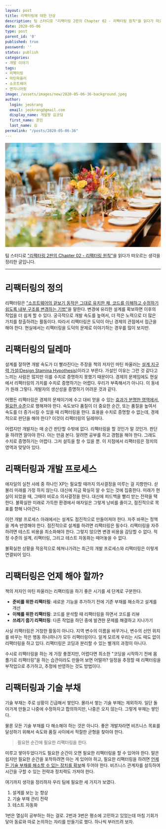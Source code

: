 ```yaml
---
layout: post
title: 리팩터링에 대한 단상
description: 팀 스터디로 "리팩터링 2판의 Chapter 02 - 리팩터링 원칙"을 읽다가 떠오르는 생각을 정리한 글입니다.
date: 2020-05-06
type: post
parent_id: '0'
published: true
password: ''
status: publish
categories:
- 개발 이야기
tags:
- 리팩터링
- 마틴파울러
- 소프트웨어
- 엔지니어링
image: /assets/images/new/2020-05-06-36-background.jpeg
author:
  login: jeokrang
  email: jeokrang@gmail.com
  display_name: 개발왕 김코딩
  first_name: 훈민
  last_name: 김
permalink: "/posts/2020-05-06-36"
---
```


<img src="/assets/images/new/2020-05-06-36-background.jpeg" />

팀 스터디로 ["리팩터링 2판의 Chapter 02 - 리팩터링 원칙"](http://www.yes24.com/Product/Goods/89649360?scode=032&OzSrank=1)을 읽다가 떠오르는 생각을 정리한 글입니다.

<hr/>

# 리팩터링의 정의

리팩터링은 <u>"소프트웨어의 겉보기 동작은 그대로 유치한 채, 코드를 이해하고 수정하기 쉽도록 내부 구조를 변경하는 기법"</u>을 말한다. 변경에 유리한 설계를 확보하면 이후의 작업을 더 쉽게 할 수 있다. 궁극적으로 개발 속도를 높여서, 더 적은 노력으로 더 많은 가치를 창출하려는 활동이다. 따라서 리팩터링은 도덕이 아닌 경제의 관점에서 접근을 해야 한다. 현실에서는 리팩터링을 도덕의 문제로 이야기하는 경우를 많이 보지만.
​
# 리팩터링의 딜레마

설계를 잘하면 개발 속도가 더 빨라진다는 주장을 책의 저자인 마틴 파울러는 <u>설계 지구력 가설(Design Stamina Hypothesis)</u>이라고 부른다. 가설인 이유는 그런 것 같다고 느끼는 사람은 많지만 이를 수치로 증명하지 못했기 때문이다. 경제의 문제임에도 현실에서 리팩터링의 가치를 수치로 증명하기는 어렵다. 우리가 부족해서가 아니다. 이 동네가 원래 그렇다. 개발자의 생산성을 증명하기 어려운 것과 같다.

​어쨌든 리팩터링은 경제의 문제이기에 수고 대비 얻을 수 있는 <u>효과가 분명한 영역에서, 필요한 수준</u>으로 행해져야 한다. 속도보다 품질이 더 중요한 순간, 또는 품질을 높여서 속도를 더 증가시킬 수 있을 때 리팩터링을 한다. 효용을 수치로 증명할 수 없는데, 경제적으로 판단을 해야 한다? 이것이 리팩터링의 딜레마다.

​어렵지만 개발자는 매 순간 판단할 수밖에 없다. 리팩터링을 할 것인가 말 것인가. 판단을 하려면 알아야 한다. 아는 만큼 본다. 알려면 공부를 하고 경험을 해야 한다. 그래도 수치로 증명하기는 어렵다. 그저 설득을 할 수 있을 뿐. 이 지점에서 리팩터링은 정치의 영역과 맞닿아 있다.
​
# 리팩터링과 개발 프로세스

애자일의 실천 사례 중 하나인 XP는 필요할 때까지 의사결정을 미루는 걸 지향한다. 섣불리 미래를 가정 하지 않는다. 대신에 지금 확실히 알 수 있는 것에 집중한다. 미래가 현실이 되었을 때, 그때야 비로소 의사결정을 한다. 대신에 피드백을 빨리 받는 전략을 택한다. 불확실한 미래로 가득한 환경에서 애자일은 그렇게 낭비를 줄이고, 점진적으로 목표를 향해 나아간다.

이런 개발 프로세스 아래에서는 설계도 점진적으로 만들어져야 한다. 자주 바뀌는 정책을 계속 반영해야 한다. 점진적으로 설계를 하려면 리팩터링은 필수다. 리팩터링을 자주 하려면 테스트 비용을 최소화해야 한다. 그렇지 않으면 변경 비용을 감당할 수 없다. 적정 수준의 설계, 리팩터링, 그리고 테스트 자동화는 떼어놓을 수 없다.

​불확실한 상황을 적응적으로 헤쳐나가려는 최근의 개발 프로세스와 리팩터링은 이렇게 연결되어 있다.

# 리팩터링은 언제 해야 할까?

책의 저자인 마틴 파울러는 리팩터링을 하기 좋은 시기를 세 단계로 구분한다.
​
- <b>준비를 위한 리팩터링</b>: 새로운 기능을 추가하기 전에 기존 부채를 해소하고 설계를 개선
- <b>이해를 위한 리팩터링</b>: 코드를 분석할 때 리팩터링을 하면서 코드를 리뷰
- <b>쓰레기 줍기 리팩터링</b>: 다른 작업을 하던 중에 발견한 문제를 해결하고 지나가기

사실 리팩터링은 거창한 활동이 아니다. 지역 변수의 이름을 바꾸거나, 변수의 선언 위치를 바꾸는 작은 행동 하나하나가 모두 리팩터링이다. 알게 모르게 우리는 시도 때도 없이 리팩터링을 하고 있다. 리팩터링은 코딩과 분리할 수 있는 별개의 과정이 아니다.

수시로 리팩터링을 하는 게 가장 좋겠지만, 어렵다면 최소한 "코딩을 시작하기 전에 몸풀기로 리팩터링"을 하는 습관이라도 만들어 보면 어떨까? 일정을 추정할 때 리팩터링을 부작업으로 추가하고, 추정에 반영하는 것도 방법이다.
​
# 리팩터링과 기술 부채

기술 부채는 주로 상황이 긴급해서 쌓인다. 몰라서 쌓는 기술 부채는 제외하자. 일단 돌아가게 만들고 나중에 수정하자고 합의하지만, 나중은 오지 않는다. 그렇게 부채는 쌓인다.

물론 모든 기술 부채를 다 해소해야 하는 것은 아니다. 좋은 개발자라면 비즈니스 목표를 달성하기 위해서 속도와 품질 사이에서 적절한 균형을 찾아야 한다.

> 필요한 순간에 필요한 리팩터링을 한다.

미루고 쌓아두었다가도 필요한 순간이 오면 필요한 리팩터링을 할 수 있어야 한다. 말은 쉽지만 필요한 순간을 포착하려면 아는 게 있어야 하고, 필요한 리팩터링을 하려면 <u>언제든 기술 부채를 해소할 수 있는 장치를 확보</u>해 두어야 한다. 비즈니스 관계자를 설득하여 시간을 구할 수 있는 전략과 정치력도 가져야 한다.

여기까지 생각을 정리하자 우리 팀에 필요한 세 가지가 보였다.
​
1. 설계를 보는 눈 향상
2. 기술 부채 관리 전략
3. 테스트 자동화

1번은 열심히 공부하는 하는 걸로. 2번과 3번은 평소에 고민하고 있었는데 마침 기회가 닿아 동료와 따로 논의하는 자리를 만들기로 했다. 하나씩 부러뜨려 보자.